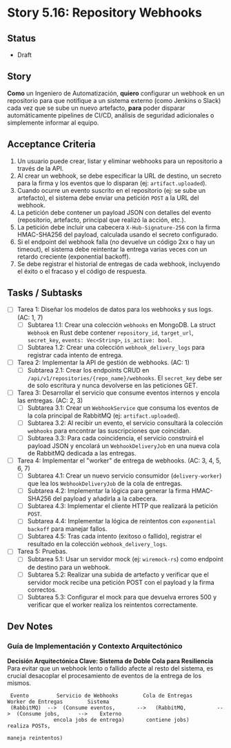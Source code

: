 # Story 5.16: Repository Webhooks

## Status
- Draft

## Story
**Como** un Ingeniero de Automatización,
**quiero** configurar un webhook en un repositorio para que notifique a un sistema externo (como Jenkins o Slack) cada vez que se sube un nuevo artefacto,
**para** poder disparar automáticamente pipelines de CI/CD, análisis de seguridad adicionales o simplemente informar al equipo.

## Acceptance Criteria
1.  Un usuario puede crear, listar y eliminar webhooks para un repositorio a través de la API.
2.  Al crear un webhook, se debe especificar la URL de destino, un secreto para la firma y los eventos que lo disparan (ej: `artifact.uploaded`).
3.  Cuando ocurre un evento suscrito en el repositorio (ej: se sube un artefacto), el sistema debe enviar una petición `POST` a la URL del webhook.
4.  La petición debe contener un payload JSON con detalles del evento (repositorio, artefacto, principal que realizó la acción, etc.).
5.  La petición debe incluir una cabecera `X-Hub-Signature-256` con la firma HMAC-SHA256 del payload, calculada usando el secreto configurado.
6.  Si el endpoint del webhook falla (no devuelve un código 2xx o hay un timeout), el sistema debe reintentar la entrega varias veces con un retardo creciente (exponential backoff).
7.  Se debe registrar el historial de entregas de cada webhook, incluyendo el éxito o el fracaso y el código de respuesta.

## Tasks / Subtasks
- [ ] Tarea 1: Diseñar los modelos de datos para los webhooks y sus logs. (AC: 1, 7)
    - [ ] Subtarea 1.1: Crear una colección `webhooks` en MongoDB. La struct `Webhook` en Rust debe contener `repository_id`, `target_url`, `secret_key`, `events: Vec<String>`, `is_active: bool`.
    - [ ] Subtarea 1.2: Crear una colección `webhook_delivery_logs` para registrar cada intento de entrega.
- [ ] Tarea 2: Implementar la API de gestión de webhooks. (AC: 1)
    - [ ] Subtarea 2.1: Crear los endpoints CRUD en `/api/v1/repositories/{repo_name}/webhooks`. El `secret_key` debe ser de solo escritura y nunca devolverse en las peticiones GET.
- [ ] Tarea 3: Desarrollar el servicio que consume eventos internos y encola las entregas. (AC: 2, 3)
    - [ ] Subtarea 3.1: Crear un `WebhookService` que consuma los eventos de la cola principal de RabbitMQ (ej: `artifact.uploaded`).
    - [ ] Subtarea 3.2: Al recibir un evento, el servicio consultará la colección `webhooks` para encontrar las suscripciones que coincidan.
    - [ ] Subtarea 3.3: Para cada coincidencia, el servicio construirá el payload JSON y encolará un `WebhookDeliveryJob` en una nueva cola de RabbitMQ dedicada a las entregas.
- [ ] Tarea 4: Implementar el "worker" de entrega de webhooks. (AC: 3, 4, 5, 6, 7)
    - [ ] Subtarea 4.1: Crear un nuevo servicio consumidor (`delivery-worker`) que lea los `WebhookDeliveryJob` de la cola de entregas.
    - [ ] Subtarea 4.2: Implementar la lógica para generar la firma HMAC-SHA256 del payload y añadirla a la cabecera.
    - [ ] Subtarea 4.3: Implementar el cliente HTTP que realizará la petición `POST`.
    - [ ] Subtarea 4.4: Implementar la lógica de reintentos con `exponential backoff` para manejar fallos.
    - [ ] Subtarea 4.5: Tras cada intento (exitoso o fallido), registrar el resultado en la colección `webhook_delivery_logs`.
- [ ] Tarea 5: Pruebas.
    - [ ] Subtarea 5.1: Usar un servidor mock (ej: `wiremock-rs`) como endpoint de destino para un webhook.
    - [ ] Subtarea 5.2: Realizar una subida de artefacto y verificar que el servidor mock recibe una petición POST con el payload y la firma correctos.
    - [ ] Subtarea 5.3: Configurar el mock para que devuelva errores 500 y verificar que el worker realiza los reintentos correctamente.

## Dev Notes

### Guía de Implementación y Contexto Arquitectónico

**Decisión Arquitectónica Clave: Sistema de Doble Cola para Resiliencia**
Para evitar que un webhook lento o fallido afecte al resto del sistema, es crucial desacoplar el procesamiento de eventos de la entrega de los mismos.

```text
 Evento         Servicio de Webhooks        Cola de Entregas        Worker de Entregas        Sistema
 (RabbitMQ)  -->  (Consume eventos,       -->   (RabbitMQ,          -->  (Consume jobs,      -->    Externo
               encola jobs de entrega)       contiene jobs)         realiza POSTs,
                                                                    maneja reintentos)